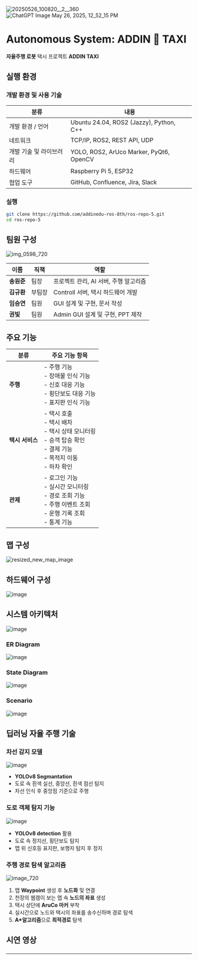 ![20250526_100820__2__360](https://github.com/user-attachments/assets/61f33401-ac21-4a89-92ce-3d21c58e2acc)
![ChatGPT Image May 26, 2025, 12_52_15 PM](https://github.com/user-attachments/assets/8262538f-89b0-4234-9d2d-c3a225c73910)


# **Autonomous System: ADDIN 🚖 TAXI**



**자율주행 로봇** 택시 프로젝트 **ADDIN TAXI**



## 실행 환경 



### 개발 환경 및 사용 기술

| 분류                   | 내용                                                                 |
|------------------------|----------------------------------------------------------------------|
| 개발 환경 / 언어       | Ubuntu 24.04, ROS2 (Jazzy), Python, C++                              |
| 네트워크               | TCP/IP, ROS2, REST API, UDP                                          |
| 개발 기술 및 라이브러리 | YOLO, ROS2, ArUco Marker, PyQt6, OpenCV                              |
| 하드웨어               | Raspberry Pi 5, ESP32                                                |
| 협업 도구              | GitHub, Confluence, Jira, Slack                                      |



### 실행 


```bash
git clone https://github.com/addinedu-ros-8th/ros-repo-5.git
cd ros-repo-5
```



## 팀원 구성 

![img_0598_720](https://github.com/user-attachments/assets/dcc011fb-e212-46aa-b757-7aa63b7eb8c5)

| 이름      |직책            | 역할                                                              |
|----------|--------------|----------------------------------------------------------------------|
|**송원준**     |  팀장         | 프로젝트 관리, AI 서버, 주행 알고리즘   |
|**김규환**    |  부팀장       | Controll 서버, 택시 하드웨어 개발     |
| **임승연** | 팀원       | GUI 설계 및 구현, 문서 작성           |
| **권빛**  | 팀원      |Admin GUI 설계 및 구현, PPT 제작       |





## 주요 기능 


| 분류       | 주요 기능 항목 |
|------------|----------------|
| **주행**    | - 주행 기능<br>- 장애물 인식 기능<br>- 신호 대응 기능<br>- 횡단보도 대응 기능<br>- 표지판 인식 기능 |
| **택시 서비스** | - 택시 호출<br>- 택시 배차<br>- 택시 상태 모니터링<br>- 승객 탑승 확인<br>- 결제 기능<br>- 목적지 이동<br>- 하차 확인 |
| **관제**    | - 로그인 기능<br>- 실시간 모니터링<br>- 경로 조회 기능<br>- 주행 이벤트 조회<br>- 운행 기록 조회<br>- 통계 기능 |






## 맵 구성 
![resized_new_map_image](https://github.com/user-attachments/assets/83374665-4ebb-4d8b-8f70-051cb18f922a)


## 하드웨어 구성


![image](https://github.com/user-attachments/assets/03cc7b37-cff1-4342-962a-4808ec283f3c)






## 시스템 아키텍처

![image](https://github.com/user-attachments/assets/92708ccb-ac1b-48c2-bd47-dd7078b3ebec)



###  ER Diagram

![image](https://github.com/user-attachments/assets/da6ef441-e304-48df-93ff-41911cb7e79d)



### State Diagram

![image](https://github.com/user-attachments/assets/ca1c4f47-835c-474c-9f4d-1099546a6280)


### Scenario
![image](https://github.com/user-attachments/assets/365a0f81-5276-4045-b227-e21132cb264b)



## 딥러닝 자율 주행 기술 

### 차선 감지 모델 
![image](https://github.com/user-attachments/assets/4745f14b-aa7f-4d70-a0f9-a8142c6a4c42)


* **YOLOv8 Segmantation**
* 도로 속 흰색 실선, 중앙선, 흰색 점선 탐지
* 차선 인식 후 중앙점 기준으로 주행 


### 도로 객체 탐지 기능
![image](https://github.com/user-attachments/assets/055e1bd1-aa85-468d-87ac-d94e10864da7)


* **YOLOv8 detection** 활용
* 도로 속 정지선, 횡단보도 탐지
* 맵 위 신호등 표지판, 보행자 탐지 후 정지

 
### 주행 경로 탐색 알고리즘 
![image_720](https://github.com/user-attachments/assets/f7d6882e-94cb-436e-91e8-0e69036ddf39)


1. 맵 **Waypoint** 생성 후 **노드화** 및 연결
2. 천장의 웹캠이 보는 맵 속 **노드의 좌표** 생성
3. 택시 상단에 **AruCo 마커** 부착
4. 실시간으로 노드와 택시의 좌표를 송수신하며 경로 탐색
5. **A*알고리즘**으로 **최적경로** 탐색 



## 시연 영상 


### 






------







